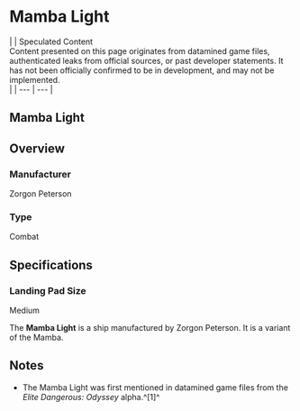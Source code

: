# Mamba Light
|  | Speculated Content
<br>Content presented on this page originates from datamined game files, authenticated leaks from official sources, or past developer statements. It has not been officially confirmed to be in development, and may not be implemented.<br> |
| --- | --- |

## Mamba Light

		

## Overview

### Manufacturer

Zorgon Peterson

### Type

Combat

## Specifications

### Landing Pad Size

Medium

The **Mamba Light** is a ship manufactured by Zorgon Peterson. It is a variant of the Mamba.

## Notes

- The Mamba Light was first mentioned in datamined game files from the *Elite Dangerous: Odyssey* alpha.^[1]^